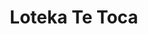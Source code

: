 ---
title: "Loteka Te Toca"
url: /santiago/loteka-te-toca-avenida-circunvalacion/
shop: Lotterie
---